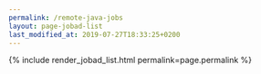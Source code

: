 ```yaml
---
permalink: /remote-java-jobs
layout: page-jobad-list
last_modified_at: 2019-07-27T18:33:25+0200
---
```

{% include render_jobad_list.html permalink=page.permalink %}
